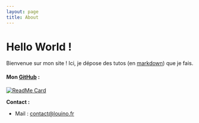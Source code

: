 ```yaml
---
layout: page
title: About
---
```


# Hello World !

Bienvenue sur mon site !
Ici, je dépose des tutos (en [markdown](https://fr.wikipedia.org/wiki/Markdown)) que je fais.

#### Mon [GitHub](https://github.com/louino2478) : 

[![ReadMe Card](https://github-readme-stats.vercel.app/api?username=louino2478&count_private=true&show_icons=true)]()

**Contact :**

* Mail : [contact@louino.fr](mailto:contact@louino.fr)

